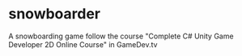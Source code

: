 # snowboarder
A snowboarding game follow the course "Complete C# Unity Game Developer 2D Online Course" in GameDev.tv
